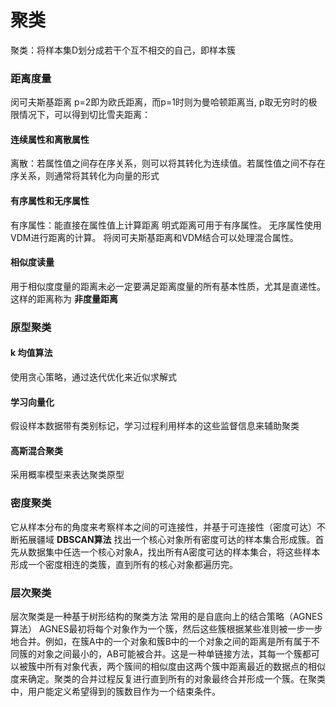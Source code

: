 # 聚类
聚类：将样本集D划分成若干个互不相交的自己，即样本簇
### 距离度量
闵可夫斯基距离
p=2即为欧氏距离，而p=1时则为曼哈顿距离当, p取无穷时的极限情况下，可以得到切比雪夫距离：
#### 连续属性和离散属性
离散：若属性值之间存在序关系，则可以将其转化为连续值。若属性值之间不存在序关系，则通常将其转化为向量的形式
#### 有序属性和无序属性
有序属性：能直接在属性值上计算距离
明式距离可用于有序属性。
无序属性使用VDM进行距离的计算。
将闵可夫斯基距离和VDM结合可以处理混合属性。

#### 相似度读量
用于相似度度量的距离未必一定要满足距离度量的所有基本性质，尤其是直递性。这样的距离称为 **非度量距离**


### 原型聚类
#### k 均值算法
使用贪心策略，通过迭代优化来近似求解式
#### 学习向量化
假设样本数据带有类别标记，学习过程利用样本的这些监督信息来辅助聚类
#### 高斯混合聚类
采用概率模型来表达聚类原型

### 密度聚类
它从样本分布的角度来考察样本之间的可连接性，并基于可连接性（密度可达）不断拓展疆域
**DBSCAN算法**
找出一个核心对象所有密度可达的样本集合形成簇。首先从数据集中任选一个核心对象A，找出所有A密度可达的样本集合，将这些样本形成一个密度相连的类簇，直到所有的核心对象都遍历完。

### 层次聚类
层次聚类是一种基于树形结构的聚类方法
常用的是自底向上的结合策略（AGNES算法）
AGNES最初将每个对象作为一个簇，然后这些簇根据某些准则被一步一步地合并。例如，在簇A中的一个对象和簇B中的一个对象之间的距离是所有属于不同簇的对象之间最小的，AB可能被合并。这是一种单链接方法，其每一个簇都可以被簇中所有对象代表，两个簇间的相似度由这两个簇中距离最近的数据点的相似度来确定。聚类的合并过程反复进行直到所有的对象最终合并形成一个簇。在聚类中，用户能定义希望得到的簇数目作为一个结束条件。
